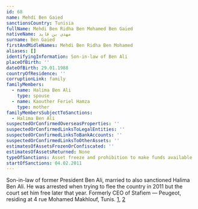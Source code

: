 ```yaml
---
id: 68
name: Mehdi Ben Gaied
sanctionsCountry: Tunisia
fullName: Mehdi Ben Ridha Ben Mohamed Ben Gaied
nativeName: مهدي بن قايد
surname: Ben Gaied
firstAndMidleNames: Mehdi Ben Ridha Ben Mohamed
aliases: []
identifyingInformation: Son-in-law of Ben Ali
placeOfBirth: ''
dateOfBirth: 29.01.1988
countryOfResidence: ''
corruptionLink: family
familyMembers:
  - name: Halima Ben Ali
    type: spouse
  - name: Kaouther Feriel Hamza
    type: mother
familyMembersSubjectToSanctions:
  - Halima Ben Ali
suspectedOrConfirmedOverseasProperties: ''
suspectedOrConfirmedLinksToLegalEntities: ''
suspectedOrConfirmedLinksToBankAccounts: ''
suspectedOrConfirmedLinksToOtherAssets: ''
estimatesOfAssetsFrozenOrConfiscated: ''
estimatesOfAssetsReturned: None
typeOfSanctions: Asset freeze and prohibition to make funds available
startOfSanctions: 04.02.2011
---
```

Son-in-law of former President Ben Ali, married to also sanctioned Halima Ben 
Ali. He was arrested when trying to flee the country in 2011 but the court set 
him free later that year. Formerly CEO of Stafiem — Peugeot, residing at 4 rue 
Mohamed Makhlouf, Tunis. 
[1](http://www.kapitalis.com/politique/6827-tunisie-mehdi-ben-gaied-ex-fiance-de-halima-ben-ali-entendu-par-la-justice.html), 
[2](https://eur-lex.europa.eu/legal-content/EN/TXT/?uri=CELEX:02011D0072-20180130)
